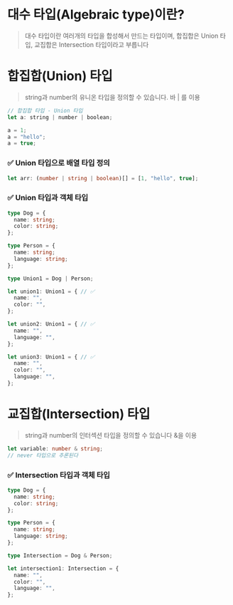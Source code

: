 # 대수 타입(Algebraic type)이란?
> 대수 타입이란 여러개의 타입을 합성해서 만드는 타입이며, 합집합은 Union 타입, 교집합은 Intersection 타입이라고 부릅니다


# 합집합(Union) 타입
> string과 number의 유니온 타입을 정의할 수 있습니다. 바 | 를 이용

```js
// 합집합 타입 - Union 타입
let a: string | number | boolean;

a = 1;
a = "hello";
a = true;
```

### ✅ Union 타입으로 배열 타입 정의

```ts
let arr: (number | string | boolean)[] = [1, "hello", true];
```


### ✅ Union 타입과 객체 타입

```ts
type Dog = {
  name: string;
  color: string;
};

type Person = {
  name: string;
  language: string;
};

type Union1 = Dog | Person;

let union1: Union1 = { // ✅
  name: "",
  color: "",
};

let union2: Union1 = { // ✅
  name: "",
  language: "",
};

let union3: Union1 = { // ✅
  name: "",
  color: "",
  language: "",
};
```



# 교집합(Intersection) 타입
> string과 number의 인터섹션 타입을 정의할 수 있습니다 &을 이용

```ts
let variable: number & string; 
// never 타입으로 추론된다
```




### ✅ Intersection 타입과 객체 타입
```ts
type Dog = {
  name: string;
  color: string;
};

type Person = {
  name: string;
  language: string;
};

type Intersection = Dog & Person;

let intersection1: Intersection = {
  name: "",
  color: "",
  language: "",
};
```




















